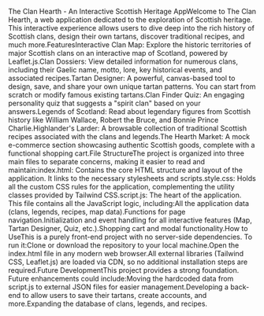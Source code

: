 The Clan Hearth - An Interactive Scottish Heritage AppWelcome to The Clan Hearth, a web application dedicated to the exploration of Scottish heritage. This interactive experience allows users to dive deep into the rich history of Scottish clans, design their own tartans, discover traditional recipes, and much more.FeaturesInteractive Clan Map: Explore the historic territories of major Scottish clans on an interactive map of Scotland, powered by Leaflet.js.Clan Dossiers: View detailed information for numerous clans, including their Gaelic name, motto, lore, key historical events, and associated recipes.Tartan Designer: A powerful, canvas-based tool to design, save, and share your own unique tartan patterns. You can start from scratch or modify famous existing tartans.Clan Finder Quiz: An engaging personality quiz that suggests a "spirit clan" based on your answers.Legends of Scotland: Read about legendary figures from Scottish history like William Wallace, Robert the Bruce, and Bonnie Prince Charlie.Highlander's Larder: A browsable collection of traditional Scottish recipes associated with the clans and legends.The Hearth Market: A mock e-commerce section showcasing authentic Scottish goods, complete with a functional shopping cart.File StructureThe project is organized into three main files to separate concerns, making it easier to read and maintain:index.html: Contains the core HTML structure and layout of the application. It links to the necessary stylesheets and scripts.style.css: Holds all the custom CSS rules for the application, complementing the utility classes provided by Tailwind CSS.script.js: The heart of the application. This file contains all the JavaScript logic, including:All the application data (clans, legends, recipes, map data).Functions for page navigation.Initialization and event handling for all interactive features (Map, Tartan Designer, Quiz, etc.).Shopping cart and modal functionality.How to UseThis is a purely front-end project with no server-side dependencies. To run it:Clone or download the repository to your local machine.Open the index.html file in any modern web browser.All external libraries (Tailwind CSS, Leaflet.js) are loaded via CDN, so no additional installation steps are required.Future DevelopmentThis project provides a strong foundation. Future enhancements could include:Moving the hardcoded data from script.js to external JSON files for easier management.Developing a back-end to allow users to save their tartans, create accounts, and more.Expanding the database of clans, legends, and recipes.
